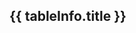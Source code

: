 <!-- 这是一个“多表格并列展示”的页面模板 -->
<script setup>
import dataProduct from '@/data/json/工匠制品.json';

// 定义所有表格的信息，用于循环创建内容和导航
const tables = [
  {
    id: 'Product-table',         // 用作锚点的唯一ID
    title: '工匠制品',    // 表格的标题
    data: dataProduct,           // 绑定的数据
  }
];

// 计算函数
/**
 * 定义“锭”成本的计算逻辑
 * @param {number} level - 用户输入的等级
 * @returns {number} - 计算出的所需锭数
 */
function calculateIngotCost(level) {
  if (level <= 0) return 0;
  const cost = Math.ceil(Math.pow(level, 1.5) * 10 + 50);
  return cost;
}

</script>

<div class="page-container">
  <div class="content-main">
      <div v-for="tableInfo in tables" :key="tableInfo.id">
      <h2 :id="tableInfo.id" class="section-title">{{ tableInfo.title }}</h2>
      <DynamicTable :data="tableInfo.data">
        <template #notes>
          <div v-if="tableInfo.id === 'Product-table'" class="notes-section">
            <ul>
              <li></li>
              <li></li>
            </ul>
          </div>
        </template>
      </DynamicTable>
    </div>
  </div>
</div>
